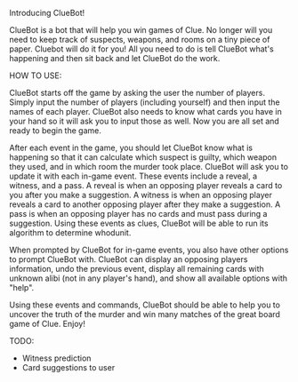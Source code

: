 Introducing ClueBot!

ClueBot is a bot that will help you win games of Clue. No longer will you need 
to keep track of suspects, weapons, and rooms on a tiny piece of paper. Cluebot
 will do it for you! All you need to do is tell ClueBot what's happening and then
 sit back and let ClueBot do the work.
 
HOW TO USE:

ClueBot starts off the game by asking the user the number of players. Simply input 
the number of players (including yourself) and then input the names of each player.
ClueBot also needs to know what cards you have in your hand so it will ask you to
input those as well. Now you are all set and ready to begin the game. 

After each event in the game, you should let ClueBot know what is happening so that
it can calculate which suspect is guilty, which weapon they used, and in which room
the murder took place. ClueBot will ask you to update it with each in-game event.
These events include a reveal, a witness, and a pass. A reveal is when an opposing 
player reveals a card to you after you make a suggestion. A witness is when an 
opposing player reveals a card to another opposing player after they make a suggestion.
A pass is when an opposing player has no cards and must pass during a suggestion.
Using these events as clues, ClueBot will be able to run its algorithm to determine
whodunit. 

When prompted by ClueBot for in-game events, you also have other options to prompt
ClueBot with. ClueBot can display an opposing players information, undo the previous 
event, display all remaining cards with unknown alibi (not in any player's hand), and 
show all available options with "help".

Using these events and commands, ClueBot should be able to help you to uncover the truth
of the murder and win many matches of the great board game of Clue. Enjoy!

TODO:

- Witness prediction
- Card suggestions to user
